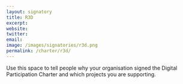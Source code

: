 ```yaml
---
layout: signatory
title: R3D
excerpt: 
website: 
twitter: 
email: 
image: /images/signatories/r3d.png
permalink: /charter/r3d/
---
```


Use this space to tell people why your organisation signed the Digital Participation Charter and which projects you are supporting.